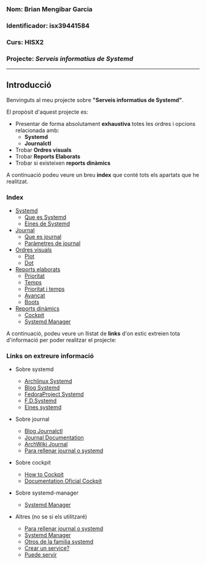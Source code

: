 ### Nom: Brian Mengibar Garcia

### Identificador: isx39441584

### Curs: HISX2

### Projecte: _Serveis informatius de Systemd_
---------------------------------------------------
<!--
# Para corregir en casa faltas: [isx39441584@i10 projecte-final]$ aspell --lang=ca check ARCHIVO
-->

## Introducció

Benvinguts al meu projecte sobre **"Serveis informatius de Systemd"**.

El propòsit d'aquest projecte es:
* Presentar de forma absolutament **exhaustiva** totes les ordres i opcions relacionada amb:
  * **Systemd**
  * **Journalctl**
* Trobar **Ordres visuals**
* Trobar **Reports Elaborats**
* Trobar si existeixen **reports dinàmics**

A continuació podeu veure un breu **index** que conté tots els apartats 
que he realitzat.

### Index

* [Systemd](notes_systemd.md#systemd)
  * [Que es Systemd](notes_systemd.md#que-es-systemd)
  * [Eines de Systemd](notes_eines_systemd.md#explorant-analyze)
* [Journal](notes_journal.md#journal)
  * [Que es journal](notes_journal.md#que-es-journal)
  * [Paràmetres de journal](notes_journal.md#parametres-de-journalctl)
* [Ordres visuals](ordres_visuals.md#ordres-visuals)
  * [Plot](ordres_visuals.md#explorant-plot)
  * [Dot](ordres_visuals.md#explorant-dot)
* [Reports elaborats](reports_elaborats.md#reports-elaborats)
  * [Prioritat](reports_elaborats.md#per-prioritat)
  * [Temps](reports_elaborats.md#per-temps)
  * [Prioritat i temps](reports_elaborats.md#filtrat-per-prioritat-i-temps)
  * [Avançat](reports_elaborats.md#filtrat-avan%C3%A7at)
  * [Boots](reports_elaborats.md#filtrat-per-boots)
* [Reports dinàmics](reports_dinamics.md#reports-dinamics)
  * [Cockpit](reports_dinamics.md#que-%C3%A9s-cockpit)
  * [Systemd Manager](reports_dinamics.md#que-%C3%A9s-systemd-manager)

A continuació, podeu veure un llistat de **links** d'on estic extreien 
tota d'informació per poder realitzar el projecte:

### Links on extreure informació

* Sobre systemd
  * [Archlinux Systemd](https://wiki.archlinux.org/index.php/systemd)
  * [Blog Systemd](http://www.rafaelrojas.net/2012/08/24/entendiendo-a-systemd/)
  * [FedoraProject Systemd](https://fedoraproject.org/wiki/Systemd)
  * [F.D.Systemd](https://docs.fedoraproject.org/en-US/Fedora/24/html/System_Administrators_Guide/ch-Services_and_Daemons.html)
  * [Eines systemd](https://diversidadyunpocodetodo.blogspot.com.es/2016/07/systemd-analyze-kcm-systemadm-systemctl.html)

* Sobre journal
  * [Blog Journalctl](https://juncotic.com/journalctl-comandos-interesantes/)
  * [Journal Documentation](https://docs.fedoraproject.org/en-US/Fedora/24/html/System_Administrators_Guide/s1-Using_the_Journal.html)
  * [ArchWiki Journal](https://wiki.archlinux.org/index.php/Systemd#Journal)
  * [Para rellenar journal o systemd](http://www.elarraydejota.com/guia-tecnica-de-gestion-de-servicios-en-systemd-para-administradores-de-sistemas/)

* Sobre cockpit
  * [How to Cockpit](https://www.liquidweb.com/kb/how-to-use-cockpit-in-fedora-23/)
  * [Documentation Oficial Cockpit](http://cockpit-project.org/guide/latest/)

* Sobre systemd-manager
  * [Systemd Manager](https://copr.fedorainfracloud.org/coprs/nunodias/systemd-manager/)

* Altres (no se si els utilitzaré)
  * [Para rellenar journal o systemd](http://www.elarraydejota.com/guia-tecnica-de-gestion-de-servicios-en-systemd-para-administradores-de-sistemas/)
  * [Systemd Manager](https://copr.fedorainfracloud.org/coprs/nunodias/systemd-manager/)
  * [Otros de la familia systemd]( https://wiki.christophchamp.com/index.php?title=Systemd#timedatectl)
  * [Crear un service?](https://www.tecmint.com/create-new-service-units-in-systemd/)
  * [Puede servir](https://www.digitalocean.com/community/tutorials/how-to-use-systemctl-to-manage-systemd-services-and-units)


